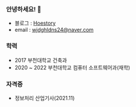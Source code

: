 ### 안녕하세요! 👋

- 블로그 : <a href="https://hoestory.tistory.com/" target="_blank">Hoestory</a>
- email : wjdghldns24@naver.com

### 학력

- 2017 부천대학교 건축과
- 2020 ~ 2022 부천대학교 컴퓨터 소프트웨어과(재학)

### 자격증

- 정보처리 산업기사(2021.11)
